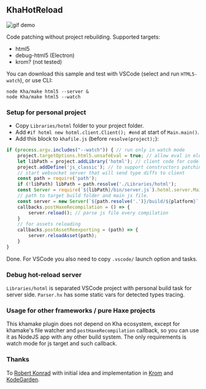 ## KhaHotReload

![gif demo](https://i.imgur.com/dlB0x9Q.gif)

Code patching without project rebuilding. Supported targets:
- html5
- debug-html5 (Electron)
- krom? (not tested)

You can download this sample and test with VSCode (select and run `HTML5-watch`), or use CLI:
```shell
node Kha/make html5 --server &
node Kha/make html5 --watch
```

### Setup for personal project
- Copy `Libraries/hotml` folder to your project folder.
- Add `#if hotml new hotml.client.Client(); #end` at start of `Main.main()`.
- Add this block to `khafile.js` (before `resolve(project);`):
```js
if (process.argv.includes("--watch")) { // run only in watch mode
	project.targetOptions.html5.unsafeEval = true; // allow eval in electron
	let libPath = project.addLibrary('hotml'); // client code for code-patching
	project.addDefine('js_classic'); // to support constructors patching, optional
	// start websocket server that will send type diffs to client
	const path = require('path');
	if (!libPath) libPath = path.resolve('./Libraries/hotml');
	const Server = require(`${libPath}/bin/server.js`).hotml.server.Main;
	// path to target build folder and main js file.
	const server = new Server(`${path.resolve('.')}/build/${platform}`, 'kha.js');
	callbacks.postHaxeRecompilation = () => {
		server.reload(); // parse js file every compilation
	}
	// for assets reloading
	callbacks.postAssetReexporting = (path) => {
		server.reloadAsset(path);
	}
}
```

Done. For VSCode you also need to copy `.vscode/` launch option and tasks.

### Debug hot-reload server
`Libraries/hotml` is separated VSCode project with personal build task for server side.
`Parser.hx` has some static vars for detected types tracing.

### Usage for other frameworks / pure Haxe projects

This khamake plugin does not depend on Kha ecosystem, except for khamake's file watcher and `postHaxeRecompilation` callback, so you can use it as NodeJS app with any other build system. The only requirements is watch mode for js target and such callback.

### Thanks

To [Robert Konrad](https://github.com/RobDangerous) with initial idea and implementation in [Krom](https://github.com/Kode/Krom) and [KodeGarden](https://github.com/Kode/KodeGarden).
